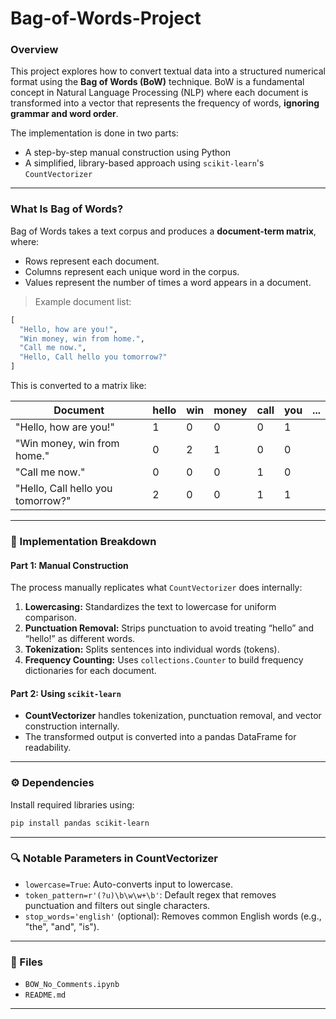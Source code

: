 # Bag-of-Words-Project
### Overview

This project explores how to convert textual data into a structured numerical format using the **Bag of Words (BoW)** technique. BoW is a fundamental concept in Natural Language Processing (NLP) where each document is transformed into a vector that represents the frequency of words, **ignoring grammar and word order**.

The implementation is done in two parts:
- A step-by-step manual construction using Python
- A simplified, library-based approach using `scikit-learn`'s `CountVectorizer`

---

### What Is Bag of Words?

Bag of Words takes a text corpus and produces a **document-term matrix**, where:
- Rows represent each document.
- Columns represent each unique word in the corpus.
- Values represent the number of times a word appears in a document.

> Example document list:
```python
[
  "Hello, how are you!",
  "Win money, win from home.",
  "Call me now.",
  "Hello, Call hello you tomorrow?"
]
```

This is converted to a matrix like:

| Document                           | hello | win | money | call | you | ... |
|-----------------------------------|-------|-----|--------|------|-----|-----|
| "Hello, how are you!"             | 1     | 0   | 0      | 0    | 1   |     |
| "Win money, win from home."       | 0     | 2   | 1      | 0    | 0   |     |
| "Call me now."                    | 0     | 0   | 0      | 1    | 0   |     |
| "Hello, Call hello you tomorrow?" | 2     | 0   | 0      | 1    | 1   |     |

---

### 🔨 Implementation Breakdown

#### Part 1: Manual Construction
The process manually replicates what `CountVectorizer` does internally:
1. **Lowercasing:** Standardizes the text to lowercase for uniform comparison.
2. **Punctuation Removal:** Strips punctuation to avoid treating “hello” and “hello!” as different words.
3. **Tokenization:** Splits sentences into individual words (tokens).
4. **Frequency Counting:** Uses `collections.Counter` to build frequency dictionaries for each document.

#### Part 2: Using `scikit-learn`
- **CountVectorizer** handles tokenization, punctuation removal, and vector construction internally.
- The transformed output is converted into a pandas DataFrame for readability.

---

### ⚙️ Dependencies

Install required libraries using:

```bash
pip install pandas scikit-learn
```

---

### 🔍 Notable Parameters in CountVectorizer

- `lowercase=True`: Auto-converts input to lowercase.
- `token_pattern=r'(?u)\b\w\w+\b'`: Default regex that removes punctuation and filters out single characters.
- `stop_words='english'` (optional): Removes common English words (e.g., "the", "and", "is").

---

### 📁 Files

- `BOW_No_Comments.ipynb`
- `README.md`

---
